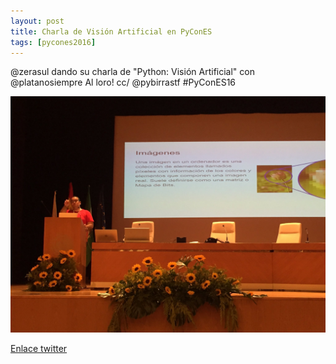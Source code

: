 ```yaml
---
layout: post
title: Charla de Visión Artificial en PyConES
tags: [pycones2016]
---
```


@zerasul dando su charla de "Python: Visión Artificial" con @platanosiempre Al loro! cc/ @pybirrastf #PyConES16

![Equipazo pybirras rumbo a la pycon](/img/posts/2016-10-08-pygofio-pycones-zerasul.jpg)

[Enlace twitter](https://twitter.com/sdelquin/status/784782516410548225)
